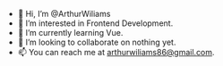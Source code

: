 - 👋 Hi, I’m @ArthurWiliams
- 👀 I’m interested in Frontend Development.
- 🌱 I’m currently learning Vue.
- 💞️ I’m looking to collaborate on nothing yet.
- 📫 You can reach me at arthurwiliams86@gmail.com.

<!---
ArthurWiliams/ArthurWiliams is a ✨ special ✨ repository because its `README.md` (this file) appears on your GitHub profile.
You can click the Preview link to take a look at your changes.
--->

